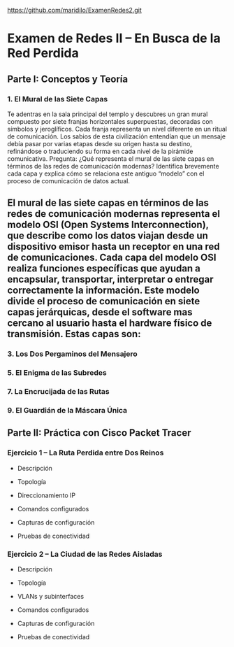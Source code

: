 
https://github.com/maridilo/ExamenRedes2.git

# Examen de Redes II – En Busca de la Red Perdida

## Parte I: Conceptos y Teoría

### 1. El Mural de las Siete Capas
Te adentras en la sala principal del templo y descubres un gran mural compuesto por siete franjas horizontales superpuestas, decoradas con símbolos y jeroglíficos. Cada franja representa un nivel diferente en un ritual de comunicación. Los sabios de esta civilización entendían que un mensaje debía pasar por varias etapas desde su origen hasta su destino, refinándose o traduciendo su forma en cada nivel de la pirámide comunicativa. 
Pregunta: ¿Qué representa el mural de las siete capas en términos de las redes de comunicación modernas? Identifica brevemente cada capa y explica cómo se relaciona este antiguo “modelo” con el proceso de comunicación de datos actual.


El mural de las siete capas en términos de las redes de comunicación modernas representa el modelo OSI (Open Systems Interconnection), que describe como los datos viajan desde un dispositivo emisor hasta un receptor en una red de comunicaciones. Cada capa del modelo OSI realiza funciones específicas que ayudan a encapsular, transportar, interpretar o entregar correctamente la información.
Este modelo divide el proceso de comunicación en siete capas jerárquicas, desde el software mas cercano al usuario hasta el hardware físico de transmisión. Estas capas son:
---
   
### 3. Los Dos Pergaminos del Mensajero
   
### 5. El Enigma de las Subredes
   
### 7. La Encrucijada de las Rutas
   
### 9. El Guardián de la Máscara Única
    

## Parte II: Práctica con Cisco Packet Tracer
### Ejercicio 1 – La Ruta Perdida entre Dos Reinos

- Descripción
  
- Topología
  
- Direccionamiento IP
  
- Comandos configurados
  
- Capturas de configuración
  
- Pruebas de conectividad
  

### Ejercicio 2 – La Ciudad de las Redes Aisladas
- Descripción
  
- Topología
  
- VLANs y subinterfaces
  
- Comandos configurados
  
- Capturas de configuración
  
- Pruebas de conectividad
  
